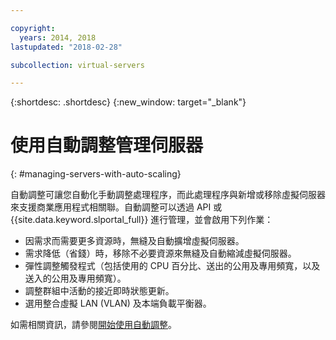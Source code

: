 ```yaml
---

copyright:
  years: 2014, 2018
lastupdated: "2018-02-28"

subcollection: virtual-servers

---
```


{:shortdesc: .shortdesc}
{:new_window: target="_blank"}

# 使用自動調整管理伺服器
{: #managing-servers-with-auto-scaling}

自動調整可讓您自動化手動調整處理程序，而此處理程序與新增或移除虛擬伺服器來支援商業應用程式相關聯。自動調整可以透過 API 或 {{site.data.keyword.slportal_full}} 進行管理，並會啟用下列作業：

* 因需求而需要更多資源時，無縫及自動擴增虛擬伺服器。
* 需求降低（省錢）時，移除不必要資源來無縫及自動縮減虛擬伺服器。
* 彈性調整觸發程式（包括使用的 CPU 百分比、送出的公用及專用頻寬，以及送入的公用及專用頻寬）。
* 調整群組中活動的接近即時狀態更新。
* 選用整合虛擬 LAN (VLAN) 及本端負載平衡器。

如需相關資訊，請參閱[開始使用自動調整](/docs/infrastructure/SLautoscale?topic=slautoscale-getting-started-with-auto-scaling)。
